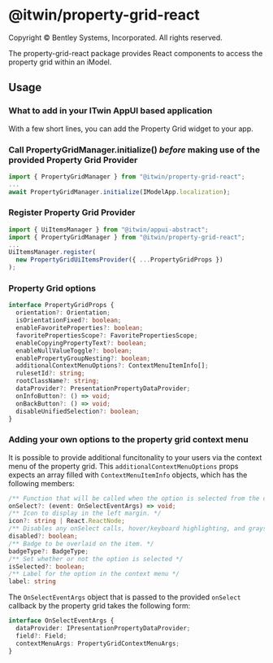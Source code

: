# @itwin/property-grid-react

Copyright © Bentley Systems, Incorporated. All rights reserved.

The property-grid-react package provides React components to access the property grid within an iModel.

## Usage

### What to add in your ITwin AppUI based application

With a few short lines, you can add the Property Grid widget to your app.

### Call PropertyGridManager.initialize() **_before_** making use of the provided Property Grid Provider

```ts
import { PropertyGridManager } from "@itwin/property-grid-react";
...
await PropertyGridManager.initialize(IModelApp.localization);
```

### Register Property Grid Provider

```ts
import { UiItemsManager } from "@itwin/appui-abstract";
import { PropertyGridManager } from "@itwin/property-grid-react";
...
UiItemsManager.register(
  new PropertyGridUiItemsProvider({ ...PropertyGridProps })
);
```

### Property Grid options

```ts
interface PropertyGridProps {
  orientation?: Orientation;
  isOrientationFixed?: boolean;
  enableFavoriteProperties?: boolean;
  favoritePropertiesScope?: FavoritePropertiesScope;
  enableCopyingPropertyText?: boolean;
  enableNullValueToggle?: boolean;
  enablePropertyGroupNesting?: boolean;
  additionalContextMenuOptions?: ContextMenuItemInfo[];
  rulesetId?: string;
  rootClassName?: string;
  dataProvider?: PresentationPropertyDataProvider;
  onInfoButton?: () => void;
  onBackButton?: () => void;
  disableUnifiedSelection?: boolean;
}
```

### Adding your own options to the property grid context menu

It is possible to provide additional funcitonality to your users via the context menu of the property grid. This `additionalContextMenuOptions` props expects an array filled with `ContextMenuItemInfo` objects, which has the following members:

```ts
/** Function that will be called when the option is selected from the context menu */
onSelect?: (event: OnSelectEventArgs) => void;
/** Icon to display in the left margin. */
icon?: string | React.ReactNode;
/** Disables any onSelect calls, hover/keyboard highlighting, and grays item. */
disabled?: boolean;
/** Badge to be overlaid on the item. */
badgeType?: BadgeType;
/** Set whether or not the option is selected */
isSelected?: boolean;
/** Label for the option in the context menu */
label: string
```

The `OnSelectEventArgs` object that is passed to the provided `onSelect` callback by the property grid takes the following form:

```ts
interface OnSelectEventArgs {
  dataProvider: IPresentationPropertyDataProvider;
  field?: Field;
  contextMenuArgs: PropertyGridContextMenuArgs;
}
```
